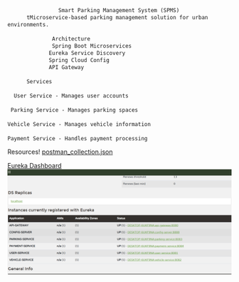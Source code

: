                     Smart Parking Management System (SPMS)
          tMicroservice-based parking management solution for urban environments.

                  Architecture
                  Spring Boot Microservices
                 Eureka Service Discovery
                 Spring Cloud Config
                 API Gateway

          Services

      User Service - Manages user accounts 

     Parking Service - Manages parking spaces

    Vehicle Service - Manages vehicle information

    Payment Service - Handles payment processing

  Resources!
  [postman_collection.json](/docs/json/System.postman_collection.json)

  [Eureka Dashboard](docs/screenshot/Screenshot%202025-06-25%20100111.png)
  ![Screenshot 2025-06-25 100111.png](docs/screenshot/Screenshot%202025-06-25%20100111.png)
  